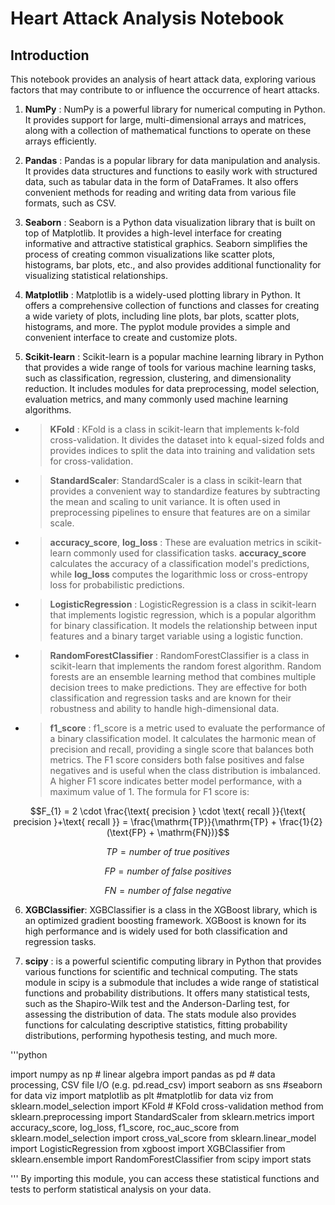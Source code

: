 # Heart Attack Analysis Notebook

## Introduction

This notebook provides an analysis of heart attack data, exploring various factors that may contribute to or influence the occurrence of heart attacks. 
1. **NumPy** : NumPy is a powerful library for numerical computing in Python. It provides support for large, multi-dimensional arrays and matrices, along with a collection of mathematical functions to operate on these arrays efficiently.

2. **Pandas** : Pandas is a popular library for data manipulation and analysis. It provides data structures and functions to easily work with structured data, such as tabular data in the form of DataFrames. It also offers convenient methods for reading and writing data from various file formats, such as CSV.

3. **Seaborn** : Seaborn is a Python data visualization library that is built on top of Matplotlib. It provides a high-level interface for creating informative and attractive statistical graphics. Seaborn simplifies the process of creating common visualizations like scatter plots, histograms, bar plots, etc., and also provides additional functionality for visualizing statistical relationships.

4. **Matplotlib** : Matplotlib is a widely-used plotting library in Python. It offers a comprehensive collection of functions and classes for creating a wide variety of plots, including line plots, bar plots, scatter plots, histograms, and more. The pyplot module provides a simple and convenient interface to create and customize plots.

5. **Scikit-learn** : Scikit-learn is a popular machine learning library in Python that provides a wide range of tools for various machine learning tasks, such as classification, regression, clustering, and dimensionality reduction. It includes modules for data preprocessing, model selection, evaluation metrics, and many commonly used machine learning algorithms.

- > **KFold** : KFold is a class in scikit-learn that implements k-fold cross-validation. It divides the dataset into k equal-sized folds and provides indices to split the data into training and validation sets for cross-validation.

- > **StandardScaler**: StandardScaler is a class in scikit-learn that provides a convenient way to standardize features by subtracting the mean and scaling to unit variance. It is often used in preprocessing pipelines to ensure that features are on a similar scale.

- > **accuracy_score**, **log_loss** : These are evaluation metrics in scikit-learn commonly used for classification tasks. **accuracy_score** calculates the accuracy of a classification model's predictions, while **log_loss** computes the logarithmic loss or cross-entropy loss for probabilistic predictions.

- > **LogisticRegression** : LogisticRegression is a class in scikit-learn that implements logistic regression, which is a popular algorithm for binary classification. It models the relationship between input features and a binary target variable using a logistic function.

- > **RandomForestClassifier** : RandomForestClassifier is a class in scikit-learn that implements the random forest algorithm. Random forests are an ensemble learning method that combines multiple decision trees to make predictions. They are effective for both classification and regression tasks and are known for their robustness and ability to handle high-dimensional data.

- > **f1_score** : f1_score is a metric used to evaluate the performance of a binary classification model. It calculates the harmonic mean of precision and recall, providing a single score that balances both metrics. The F1 score considers both false positives and false negatives and is useful when the class distribution is imbalanced. A higher F1 score indicates better model performance, with a maximum value of 1. The formula for F1 score is:

$$F_{1} = 2 \cdot \frac{\text{ precision } \cdot \text{ recall }}{\text{ precision }+\text{ recall }} = \frac{\mathrm{TP}}{\mathrm{TP} + \frac{1}{2}(\text{FP} + \mathrm{FN})}$$

$$TP = number~of~true~positives$$

$$FP = number~of~false~positives$$

$$FN = number~of~false~negative$$

6. **XGBClassifier**: XGBClassifier is a class in the XGBoost library, which is an optimized gradient boosting framework. XGBoost is known for its high performance and is widely used for both classification and regression tasks.

7. **scipy** : is a powerful scientific computing library in Python that provides various functions for scientific and technical computing.
The stats module in scipy is a submodule that includes a wide range of statistical functions and probability distributions.
It offers many statistical tests, such as the Shapiro-Wilk test and the Anderson-Darling test, for assessing the distribution of data.
The stats module also provides functions for calculating descriptive statistics, fitting probability distributions, performing hypothesis testing, and much more.


'''python

import numpy as np # linear algebra
import pandas as pd # data processing, CSV file I/O (e.g. pd.read_csv)
import seaborn as sns #seaborn for data viz
import matplotlib as plt #matplotlib for data viz 
from sklearn.model_selection import KFold # KFold cross-validation method 
from sklearn.preprocessing import StandardScaler
from sklearn.metrics import accuracy_score, log_loss, f1_score, roc_auc_score
from sklearn.model_selection import cross_val_score
from sklearn.linear_model import LogisticRegression
from xgboost import XGBClassifier 
from sklearn.ensemble import RandomForestClassifier
from scipy import stats

'''
By importing this module, you can access these statistical functions and tests to perform statistical analysis on your data.
